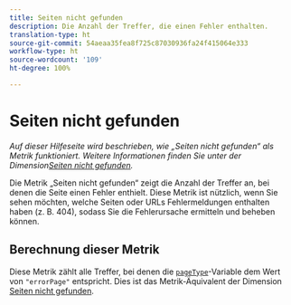 ```yaml
---
title: Seiten nicht gefunden
description: Die Anzahl der Treffer, die einen Fehler enthalten.
translation-type: ht
source-git-commit: 54aeaa35fea8f725c87030936fa24f415064e333
workflow-type: ht
source-wordcount: '109'
ht-degree: 100%

---
```



# Seiten nicht gefunden

*Auf dieser Hilfeseite wird beschrieben, wie „Seiten nicht gefunden“ als Metrik funktioniert. Weitere Informationen finden Sie unter der Dimension[Seiten nicht gefunden](../dimensions/pages-not-found.md).*

Die Metrik „Seiten nicht gefunden“ zeigt die Anzahl der Treffer an, bei denen die Seite einen Fehler enthielt. Diese Metrik ist nützlich, wenn Sie sehen möchten, welche Seiten oder URLs Fehlermeldungen enthalten haben (z. B. 404), sodass Sie die Fehlerursache ermitteln und beheben können.

## Berechnung dieser Metrik

Diese Metrik zählt alle Treffer, bei denen die [`pageType`](/help/implement/vars/page-vars/pagetype.md)-Variable dem Wert von `"errorPage"` entspricht. Dies ist das Metrik-Äquivalent der Dimension [Seiten nicht gefunden](../dimensions/pages-not-found.md).